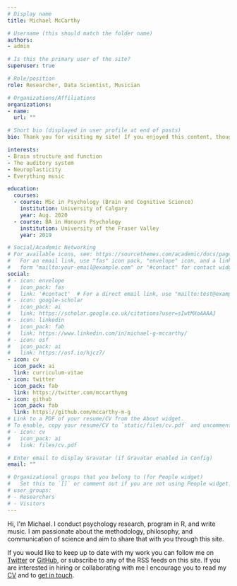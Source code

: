```yaml
---
# Display name
title: Michael McCarthy

# Username (this should match the folder name)
authors:
- admin

# Is this the primary user of the site?
superuser: true

# Role/position
role: Researcher, Data Scientist, Musician

# Organizations/Affiliations
organizations:
- name: 
  url: ""

# Short bio (displayed in user profile at end of posts)
bio: Thank you for visiting my site! If you enjoyed this content, thought it was interesting, or found it helpful, you can keep up to date with my work by following me on Twitter or GitHub, or by subscribing to any of the RSS feeds on the homepage. You can support my work by sharing it with others, or by making a [small donation](/donate).

interests:
- Brain structure and function
- The auditory system
- Neuroplasticity
- Everything music

education:
  courses:
  - course: MSc in Psychology (Brain and Cognitive Science)
    institution: University of Calgary
    year: Aug. 2020
  - course: BA in Honours Psychology
    institution: University of the Fraser Valley
    year: 2019

# Social/Academic Networking
# For available icons, see: https://sourcethemes.com/academic/docs/page-builder/#icons
#   For an email link, use "fas" icon pack, "envelope" icon, and a link in the
#   form "mailto:your-email@example.com" or "#contact" for contact widget.
social:
# - icon: envelope
#   icon_pack: fas
#   link: '#contact'  # For a direct email link, use "mailto:test@example.org".
# - icon: google-scholar
#   icon_pack: ai
#   link: https://scholar.google.co.uk/citations?user=sIwtMXoAAAAJ
# - icon: linkedin
#   icon_pack: fab
#   link: https://www.linkedin.com/in/michael-g-mccarthy/
# - icon: osf
#   icon_pack: ai
#   link: https://osf.io/hjcz7/
- icon: cv
  icon_pack: ai
  link: curriculum-vitae
- icon: twitter
  icon_pack: fab
  link: https://twitter.com/mccarthymg
- icon: github
  icon_pack: fab
  link: https://github.com/mccarthy-m-g
# Link to a PDF of your resume/CV from the About widget.
# To enable, copy your resume/CV to `static/files/cv.pdf` and uncomment the lines below.
# - icon: cv
#   icon_pack: ai
#   link: files/cv.pdf

# Enter email to display Gravatar (if Gravatar enabled in Config)
email: ""

# Organizational groups that you belong to (for People widget)
#   Set this to `[]` or comment out if you are not using People widget.
# user_groups:
# - Researchers
# - Visitors
---
```


Hi, I'm Michael. I conduct psychology research, program in R, and write music. I am passionate about the methodology, philosophy, and communication of science and aim to share that with you through this site.

If you would like to keep up to date with my work you can follow me on [Twitter](https://twitter.com/mccarthymg) or [GitHub](https://github.com/mccarthy-m-g), or subscribe to any of the RSS feeds on this site. If you are interested in hiring or collaborating with me I encourage you to read my [CV](/curriculum-vitae) and to [get in touch](#contact).
